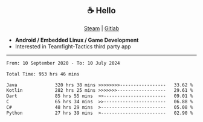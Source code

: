 <h2 align="center"> ☕ Hello </h2>

<p align="center">
  <a href="https://steamcommunity.com/id/Niforances/">Steam</a> |
  <a href="https://gitlab.com/niforances">Gitlab</a>
</p>

 - **Android / Embedded Linux / Game Development**
 - Interested in Teamfight-Tactics third party app

------

<!--START_SECTION:waka-->

```txt
From: 10 September 2020 - To: 10 July 2024

Total Time: 953 hrs 46 mins

Java              320 hrs 38 mins >>>>>>>>-----------------   33.62 %
Kotlin            282 hrs 25 mins >>>>>>>------------------   29.61 %
Dart              85 hrs 55 mins  >>-----------------------   09.01 %
C                 65 hrs 34 mins  >>-----------------------   06.88 %
C#                48 hrs 29 mins  >------------------------   05.08 %
Python            27 hrs 39 mins  >------------------------   02.90 %
```

<!--END_SECTION:waka-->
